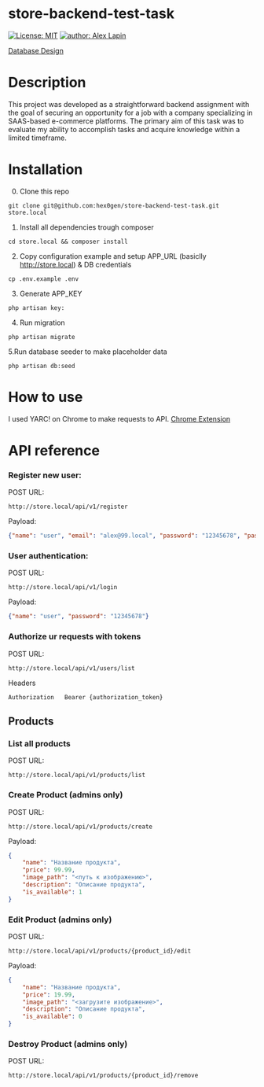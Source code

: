 # store-backend-test-task

 [![License: MIT](https://img.shields.io/badge/License-MIT-yellow.svg)](https://opensource.org/licenses/MIT) [![author: Alex Lapin](https://img.shields.io/badge/Author-Alex_Lapin-green.svg)](https://github.com/hex0gen)

[Database Design](https://dbdiagram.io/d/store-backend-test-task-6509c2b202bd1c4a5edeeea8)

# Description

This project was developed as a straightforward backend assignment with the goal of securing an opportunity for a job with a company specializing in SAAS-based e-commerce platforms. The primary aim of this task was to evaluate my ability to accomplish tasks and acquire knowledge within a limited timeframe.

# Installation

0. Clone this repo
```
git clone git@github.com:hex0gen/store-backend-test-task.git store.local
```

1. Install all dependencies trough composer
```
cd store.local && composer install
```

2. Copy configuration example and setup APP_URL (basiclly http://store.local) & DB credentials

```
cp .env.example .env 
```

3. Generate APP_KEY
```
php artisan key:
```

4. Run migration
```
php artisan migrate 
```

5.Run database seeder to make placeholder data
```
php artisan db:seed 
```

# How to use

I used YARC! on Chrome to make requests to API. [Chrome Extension](https://chrome.google.com/webstore/detail/yet-another-rest-client/ehafadccdcdedbhcbddihehiodgcddpl) 

# API reference

### Register new user: 

POST URL: 
```
http://store.local/api/v1/register 
```
Payload: 
```json 
{"name": "user", "email": "alex@99.local", "password": "12345678", "password_confirmation": "12345678"}
```

### User authentication:
POST URL: 
```
http://store.local/api/v1/login 
```
Payload: 
```json 
{"name": "user", "password": "12345678"}
```

### Authorize ur requests with tokens

POST URL:
```
http://store.local/api/v1/users/list
```
Headers
```
Authorization	Bearer {authorization_token}
```

## Products

### List all products
POST URL:
```
http://store.local/api/v1/products/list
```

### Create Product (admins only)
POST URL:
```
http://store.local/api/v1/products/create
```
Payload:
```json
{
    "name": "Название продукта",
    "price": 99.99,
    "image_path": "<путь к изображению>",
    "description": "Описание продукта",
    "is_available": 1
}
```

### Edit Product (admins only)
POST URL:
```
http://store.local/api/v1/products/{product_id}/edit
```
Payload:
```json
{
    "name": "Название продукта",
    "price": 19.99,
    "image_path": "<загрузите изображение>",
    "description": "Описание продукта",
    "is_available": 0
}
```

### Destroy Product (admins only)
POST URL:
```
http://store.local/api/v1/products/{product_id}/remove
```

